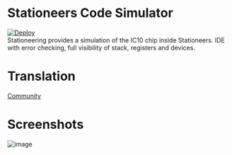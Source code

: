 # Stationeers Code Simulator
[![Deploy](https://github.com/Stationeers-ic/stationeers-code-simulator/actions/workflows/main.yml/badge.svg)](https://github.com/Stationeers-ic/stationeers-code-simulator/actions/workflows/main.yml)  
Stationeering provides a simulation of the IC10 chip inside Stationeers. IDE with error checking, full visibility of stack, registers and devices.

# Translation

[Community](https://poeditor.com/join/project/l1KfxxdM8d)


# Screenshots

![image](https://github.com/Stationeers-ic/stationeers-code-simulator/assets/41589091/66e3b382-2fb4-44f1-9e5c-99c3c3ef0970)
